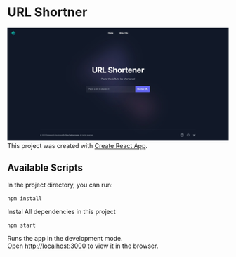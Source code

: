 # URL Shortner



![Project Preview](./src/Assets/URL-Shortner.jpg)
This project was created with [Create React App](https://github.com/facebook/create-react-app).

## Available Scripts

In the project directory, you can run:

```
npm install
```

Instal All dependencies in this project

```
npm start
```

Runs the app in the development mode.<br />
Open [http://localhost:3000](http://localhost:3000) to view it in the browser.

